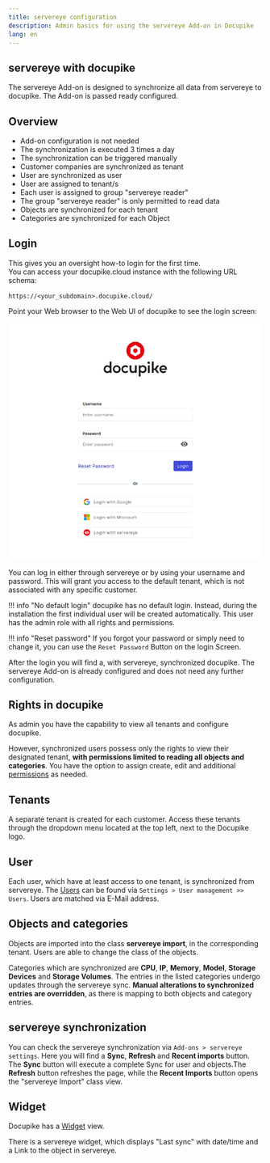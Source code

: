 ```yaml
---
title: servereye configuration
description: Admin basics for using the servereye Add-on in Docupike
lang: en
---
```


## servereye with docupike

The servereye Add-on is designed to synchronize all data from servereye to docupike. The Add-on is passed ready configured.

## Overview

-   Add-on configuration is not needed
-   The synchronization is executed 3 times a day
-   The synchronization can be triggered manually
-   Customer companies are synchronized as tenant
-   User are synchronized as user
-   User are assigned to tenant/s
-   Each user is assigned to group "servereye reader"
-   The group "servereye reader" is only permitted to read data
-   Objects are synchronized for each tenant
-   Categories are synchronized for each Object

## Login

This gives you an oversight how-to login for the first time.<br>
You can access your docupike.cloud instance with the following URL schema:

~~~
https://<your_subdomain>.docupike.cloud/
~~~

Point your Web browser to the Web UI of docupike to see the login screen:

[![Login screen](../img/screenshots/admin/servereye/login.png)](../img/screenshots/admin/servereye/login.png)

[helpdesk]: mailto:help@docupike.com

You can log in either through servereye or by using your username and password. This will grant you access to the default tenant, which is not associated with any specific customer.

!!! info "No default login"
    docupike has no default login. Instead, during the installation the first individual user will be created automatically. This user has the admin role with all rights and permissions.

!!! info "Reset password"
    If you forgot your password or simply need to change it, you can use the `Reset Password` Button on the login Screen.

After the login you will find a, with servereye, synchronized docupike. The servereye Add-on is already configured and does not need any further configuration.

## Rights in docupike

As admin you have the capability to view all tenants and configure docupike.

However, synchronized users possess only the rights to view their designated tenant, **with permissions limited to reading all objects and categories**. You have the option to assign create, edit and additional [permissions](rights-and-permissions.md) as needed.

## Tenants

A separate tenant is created for each customer. Access these tenants through the dropdown menu located at the top left, next to the Docupike logo.

## User

Each user, which have at least access to one tenant, is synchronized from servereye. The [Users](users-groups-roles.md) can be found via `Settings > User management >> Users`. Users are matched via E-Mail address.

## Objects and categories

Objects are imported into the class **servereye import**, in the corresponding tenant. Users are able to change the class of the objects.

Categories which are synchronized are **CPU**, **IP**, **Memory**, **Model**, **Storage Devices** and **Storage Volumes**.
The entries in the listed categories undergo updates through the servereye sync. **Manual alterations to synchronized entries are overridden**, as there is mapping to both objects and category entries.

## servereye synchronization

You can check the servereye synchronization via `Add-ons > servereye settings`. Here you will find a **Sync**, **Refresh** and **Recent imports** button.
The **Sync** button will execute a complete Sync for user and objects.The **Refresh** button refreshes the page, while the **Recent Imports** button opens the "servereye Import" class view.

## Widget

Docupike has a [Widget](../user/finder/widgets.md) view.

There is a servereye widget, which displays "Last sync" with date/time and a Link to the object in servereye.
